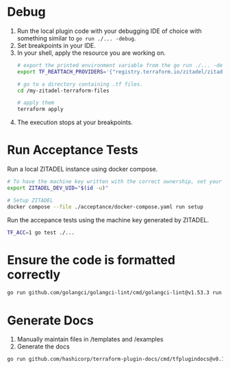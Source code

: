 # Debug

1. Run the local plugin code with your debugging IDE of choice with something similar to `go run ./... -debug`.
2. Set breakpoints in your IDE.
3. In your shell, apply the resource you are working on.
   ```bash
   # export the printed environment variable from the go run ./... -debug command above. E.g.
   export TF_REATTACH_PROVIDERS='{"registry.terraform.io/zitadel/zitadel":{"Protocol":"grpc","ProtocolVersion":6,"Pid":8123,"Test":true,"Addr":{"Network":"unix","String":"/tmp/plugin275634719"}}}'

   # go to a directory containing .tf files.
   cd /my-zitadel-terraform-files

   # apply them
   terraform apply
   ```
4. The execution stops at your breakpoints.

# Run Acceptance Tests

Run a local ZITADEL instance using docker compose.

```bash
# To have the machine key written with the correct ownership, set your current users ID.
export ZITADEL_DEV_UID="$(id -u)"

# Setup ZITADEL
docker compose --file ./acceptance/docker-compose.yaml run setup
```

Run the accepance tests using the machine key generated by ZITADEL.

```bash
TF_ACC=1 go test ./...
```

# Ensure the code is formatted correctly

```bash
go run github.com/golangci/golangci-lint/cmd/golangci-lint@v1.53.3 run --fix
```

# Generate Docs

1. Manually maintain files in /templates and /examples
1. Generate the docs
```bash
go run github.com/hashicorp/terraform-plugin-docs/cmd/tfplugindocs@v0.14.1 generate
 ```
